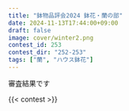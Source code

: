 ```yaml
---
title: "鉢物品評会2024 鉢花・蘭の部"
date: 2024-11-13T17:44:00+09:00
draft: false
image: cover/winter2.png
contest_id: 253
contest_dir: "252-253"
tags: ["蘭", "ハウス鉢花"]
---
```

審査結果です

{{< contest >}}

